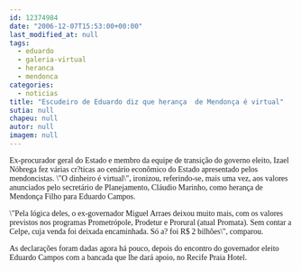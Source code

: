 ```yaml
---
id: 12374984
date: "2006-12-07T15:53:00+00:00"
last_modified_at: null
tags:
  - eduardo
  - galeria-virtual
  - heranca
  - mendonca
categories:
  - noticias
title: "Escudeiro de Eduardo diz que herança  de Mendonça é virtual"
sutia: null
chapeu: null
autor: null
imagem: null
---
```

<p><P><FONT face=Verdana>Ex-procurador geral do Estado e membro da equipe de transição do governo eleito, Izael Nóbrega fez várias cr?ticas ao cenário econômico do Estado apresentado pelos mendoncistas. \"O dinheiro é virtual\", ironizou, referindo-se, mais uma vez, aos valores anunciados pelo secretário de Planejamento, Cláudio Marinho, como herança de Mendonça Filho para Eduardo Campos.</FONT></P></p>
<p><P><FONT face=Verdana>\"Pela lógica deles, o ex-governador Miguel Arraes deixou muito mais, com os valores previstos nos programas Prometrópole, Prodetur e Prorural (atual Promata). Sem contar a Celpe, cuja venda foi deixada encaminhada. Só a? foi R$ 2 bilhões\", comparou.</FONT></P></p>
<p><P><FONT face=Verdana>As declarações foram dadas agora há pouco, depois do encontro do governador eleito Eduardo Campos com a bancada que lhe dará apoio, no Recife Praia Hotel.</FONT></P> </p>
